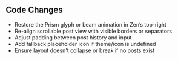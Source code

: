 ## Code Changes

- Restore the Prism glyph or beam animation in Zen’s top-right
- Re-align scrollable post view with visible borders or separators
- Adjust padding between post history and input
- Add fallback placeholder icon if theme/icon is undefined
- Ensure layout doesn't collapse or break if no posts exist
